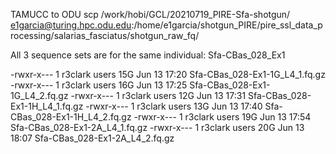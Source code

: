 TAMUCC to ODU
scp /work/hobi/GCL/20210719_PIRE-Sfa-shotgun/ e1garcia@turing.hpc.odu.edu:/home/e1garcia/shotgun_PIRE/pire_ssl_data_processing/salarias_fasciatus/shotgun_raw_fq/ 

All 3 sequence sets are for the same individual: Sfa-CBas_028_Ex1 

-rwxr-x--- 1 r3clark users  15G Jun 13 17:20 Sfa-CBas_028-Ex1-1G_L4_1.fq.gz 
-rwxr-x--- 1 r3clark users  16G Jun 13 17:25 Sfa-CBas_028-Ex1-1G_L4_2.fq.gz 
-rwxr-x--- 1 r3clark users  12G Jun 13 17:31 Sfa-CBas_028-Ex1-1H_L4_1.fq.gz 
-rwxr-x--- 1 r3clark users  13G Jun 13 17:40 Sfa-CBas_028-Ex1-1H_L4_2.fq.gz 
-rwxr-x--- 1 r3clark users  19G Jun 13 17:54 Sfa-CBas_028-Ex1-2A_L4_1.fq.gz 
-rwxr-x--- 1 r3clark users  20G Jun 13 18:07 Sfa-CBas_028-Ex1-2A_L4_2.fq.gz 
